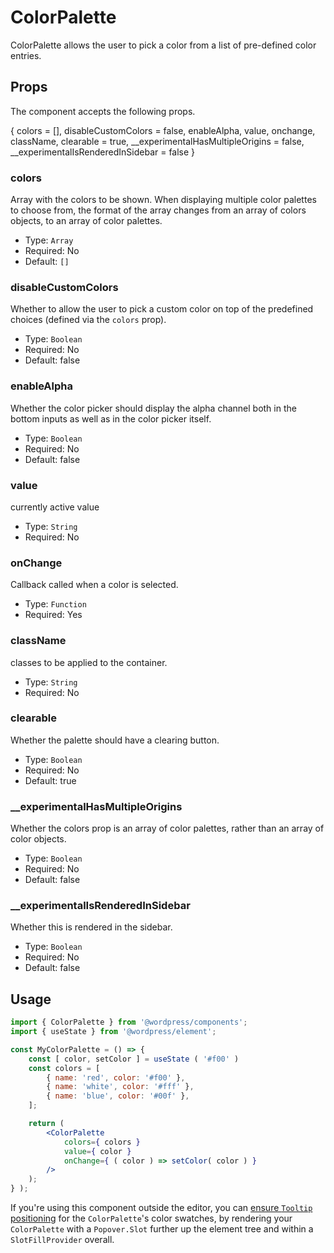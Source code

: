 # ColorPalette

ColorPalette allows the user to pick a color from a list of pre-defined color entries.

## Props

The component accepts the following props.

{ colors = [],  disableCustomColors = false, enableAlpha, value, onchange, className, clearable = true, __experimentalHasMultipleOrigins = false, __experimentalIsRenderedInSidebar = false }

### colors
Array with the colors to be shown. When displaying multiple color palettes to choose from, the format of the array changes from an array of colors objects, to an array of color palettes.

-   Type: `Array`
-   Required: No
-   Default: `[]`

### disableCustomColors

Whether to allow the user to pick a custom color on top of the predefined choices (defined via the `colors` prop).

-   Type: `Boolean`
-   Required: No
-   Default: false

### enableAlpha

Whether the color picker should display the alpha channel both in the bottom inputs as well as in the color picker itself.

-   Type: `Boolean`
-   Required: No
-   Default: false

### value

currently active value

-   Type: `String`
-   Required: No

### onChange

Callback called when a color is selected.

-   Type: `Function`
-   Required: Yes

### className

classes to be applied to the container.

-   Type: `String`
-   Required: No

### clearable

Whether the palette should have a clearing button.

-   Type: `Boolean`
-   Required: No
-   Default: true

### __experimentalHasMultipleOrigins

Whether the colors prop is an array of color palettes, rather than an array of color objects.

-   Type: `Boolean`
-   Required: No
-   Default: false

### __experimentalIsRenderedInSidebar

Whether this is rendered in the sidebar.

-   Type: `Boolean`
-   Required: No
-   Default: false

## Usage

```jsx
import { ColorPalette } from '@wordpress/components';
import { useState } from '@wordpress/element';

const MyColorPalette = () => {
	const [ color, setColor ] = useState ( '#f00' )
	const colors = [
		{ name: 'red', color: '#f00' },
		{ name: 'white', color: '#fff' },
		{ name: 'blue', color: '#00f' },
	];

	return (
		<ColorPalette
			colors={ colors }
			value={ color }
			onChange={ ( color ) => setColor( color ) }
		/>
	);
} );
```

If you're using this component outside the editor, you can
[ensure `Tooltip` positioning](/packages/components/README.md#popovers-and-tooltips)
for the `ColorPalette`'s color swatches, by rendering your `ColorPalette` with a
`Popover.Slot` further up the element tree and within a
`SlotFillProvider` overall.
